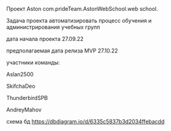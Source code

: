 
Проект Aston com.prideTeam.AstonWebSchool.web school.

Задача проекта автоматизировать процесс обучения и администрирования учебных групп

дата начала проекта 27.09.22

предполагаемая дата релиза MVP 27.10.22

участники команды:

Aslan2500

SkifchaDeo

ThunderbirdSPB

AndreyMahov

схема бд
https://dbdiagram.io/d/6335c5837b3d2034ffebacdd

